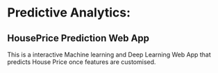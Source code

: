 # Predictive Analytics: 
## HousePrice Prediction Web App

This is a interactive Machine learning and Deep Learning Web App that predicts House Price once features are customised.
